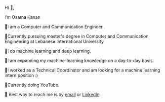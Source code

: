  Hi 👋,
 
I’m Osama Kanan

🔹I am a Computer and Communication Engineer.

🔹Currently pursuing  master's degree in Computer and Communication Engineering at Lebanese International University

🔹I do machine learning and deep learning.

🔹I am expanding my machine-learning knowledge on a day-to-day basis.

🔹I worked as a Technical Coordinator and am looking for a machine learning intern position :)

🔹Currently doing YouTube.

🔹 Best way to reach me is by [email](osamakanaan593@gmail.com) or [LinkedIn](https://www.linkedin.com/in/osama-kanaan-986351181/overlay/about-this-profile/)

<!---
Osamakanaan/Osamakanaan is a ✨ special ✨ repository because its `README.md` (this file) appears on your GitHub profile.
You can click the Preview link to take a look at your changes.
--->
